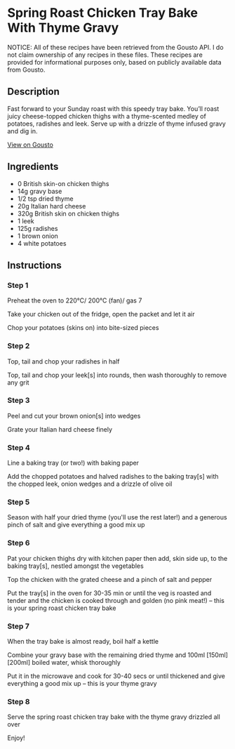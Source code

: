 # Spring Roast Chicken Tray Bake With Thyme Gravy

NOTICE: All of these recipes have been retrieved from the Gousto API. I do not claim ownership of any recipes in these files. These recipes are provided for informational purposes only, based on publicly available data from Gousto.

## Description

Fast forward to your Sunday roast with this speedy tray bake. You’ll roast juicy cheese-topped chicken thighs with a thyme-scented medley of potatoes, radishes and leek. Serve up with a drizzle of thyme infused gravy and dig in. 

[View on Gousto](https://www.gousto.co.uk/recipes/cookbook/spring-roast-chicken-tray-bake-with-caramelised-onion-gravy)

## Ingredients

- 0 British skin-on chicken thighs
- 14g gravy base
- 1/2 tsp dried thyme
- 20g Italian hard cheese
- 320g British skin on chicken thighs
- 1 leek
- 125g radishes
- 1 brown onion
- 4 white potatoes

## Instructions


### Step 1

Preheat the oven to 220°C/ 200°C (fan)/ gas 7

Take your chicken out of the fridge, open the packet and let it air

Chop your potatoes (skins on) into bite-sized pieces


### Step 2

Top, tail and chop your radishes in half

Top, tail and chop your leek[s] into rounds, then wash thoroughly to remove any grit


### Step 3

Peel and cut your brown onion[s] into wedges

Grate your Italian hard cheese finely


### Step 4

Line a baking tray (or two!) with baking paper

Add the chopped potatoes and halved radishes to the baking tray[s] with the chopped leek, onion wedges and a drizzle of olive oil


### Step 5

Season with half your dried thyme (you'll use the rest later!) and a generous pinch of salt and give everything a good mix up


### Step 6

Pat your chicken thighs dry with kitchen paper then add, skin side up, to the baking tray[s], nestled amongst the vegetables

Top the chicken with the grated cheese and a pinch of salt and pepper

Put the tray[s] in the oven for 30-35 min or until the veg is roasted and tender and the chicken is cooked through and golden (no pink meat!) – this is your spring roast chicken tray bake


### Step 7

When the tray bake is almost ready, boil half a kettle

Combine your gravy base with the remaining dried thyme and 100ml <span class="text-purple">[150ml]</span><span class="text-danger"> [200ml] </span>boiled water, whisk thoroughly

Put it in the microwave and cook for 30-40 secs or until thickened and give everything a good mix up – this is your thyme gravy

### Step 8

Serve the spring roast chicken tray bake with the thyme gravy drizzled all over

Enjoy!

